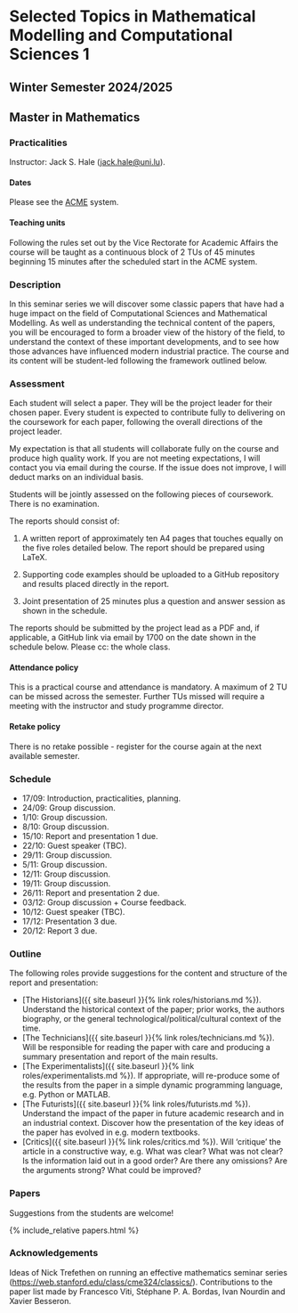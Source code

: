 # Selected Topics in Mathematical Modelling and Computational Sciences 1
## Winter Semester 2024/2025
## Master in Mathematics

### Practicalities

Instructor: Jack S. Hale ([jack.hale@uni.lu](mailto:jack.hale@uni.lu)).

#### Dates

Please see the [ACME](https://acme.uni.lu) system.

#### Teaching units

Following the rules set out by the Vice Rectorate for Academic Affairs the
course will be taught as a continuous block of 2 TUs of 45 minutes beginning
15 minutes after the scheduled start in the ACME system.

### Description

In this seminar series we will discover some classic papers that have had a
huge impact on the field of Computational Sciences and Mathematical Modelling.
As well as understanding the technical content of the papers, you will be
encouraged to form a broader view of the history of the field, to understand
the context of these important developments, and to see how those advances have
influenced modern industrial practice. The course and its content will be
student-led following the framework outlined below.

### Assessment

Each student will select a paper. They will be the project leader for their
chosen paper. Every student is expected to contribute fully to delivering on
the coursework for each paper, following the overall directions of the project
leader.

My expectation is that all students will collaborate fully on the course and
produce high quality work. If you are not meeting expectations, I will contact
you via email during the course. If the issue does not improve, I will deduct
marks on an individual basis.

Students will be jointly assessed on the following pieces of coursework. There
is no examination.

The reports should consist of:

1. A written report of approximately ten A4 pages that touches equally on the
   five roles detailed below. The report should be prepared using LaTeX.

2. Supporting code examples should be uploaded to a GitHub repository and 
   results placed directly in the report.

3. Joint presentation of 25 minutes plus a question and answer session as shown
   in the schedule.

The reports should be submitted by the project lead as a PDF and, if
applicable, a GitHub link via email by 1700 on the date shown in the schedule
below. Please cc: the whole class.

#### Attendance policy

This is a practical course and attendance is mandatory. A maximum of 2 TU can
be missed across the semester. Further TUs missed will require a meeting with
the instructor and study programme director.

#### Retake policy

There is no retake possible - register for the course again at the next
available semester.

### Schedule

* 17/09: Introduction, practicalities, planning.
* 24/09: Group discussion.
* 1/10: Group discussion. 
* 8/10: Group discussion.
* 15/10: Report and presentation 1 due.
* 22/10: Guest speaker (TBC).
* 29/11: Group discussion.
* 5/11: Group discussion.
* 12/11: Group discussion.
* 19/11: Group discussion.
* 26/11: Report and presentation 2 due.
* 03/12: Group discussion + Course feedback.
* 10/12: Guest speaker (TBC).
* 17/12: Presentation 3 due.
* 20/12: Report 3 due.

### Outline

The following roles provide suggestions for the content and structure of the
report and presentation:

* [The Historians]({{ site.baseurl }}{% link roles/historians.md %}). Understand
  the historical context of the paper; prior works, the authors biography, or
  the general technological/political/cultural context of the time.
* [The Technicians]({{ site.baseurl }}{% link roles/technicians.md %}). Will be
  responsible for reading the paper with care and producing a summary
  presentation and report of the main results.
* [The Experimentalists]({{ site.baseurl }}{% link roles/experimentalists.md %}).
  If appropriate, will re-produce some of the results from the paper in a
  simple dynamic programming language, e.g. Python or MATLAB.
* [The Futurists]({{ site.baseurl }}{% link roles/futurists.md %}). Understand
  the impact of the paper in future academic research and in an industrial
  context. Discover how the presentation of the key ideas of the paper has
  evolved in e.g. modern textbooks.
* [Critics]({{ site.baseurl }}{% link roles/critics.md %}). Will ‘critique’ the
  article in a constructive way, e.g. What was clear? What was not clear? Is
  the information laid out in a good order?  Are there any omissions?  Are the
  arguments strong? What could be improved?

### Papers

Suggestions from the students are welcome!

{% include_relative papers.html %}

### Acknowledgements

Ideas of Nick Trefethen on running an effective mathematics seminar series
(https://web.stanford.edu/class/cme324/classics/). Contributions to the paper
list made by Francesco Viti, Stéphane P. A. Bordas, Ivan Nourdin and Xavier Besseron.
